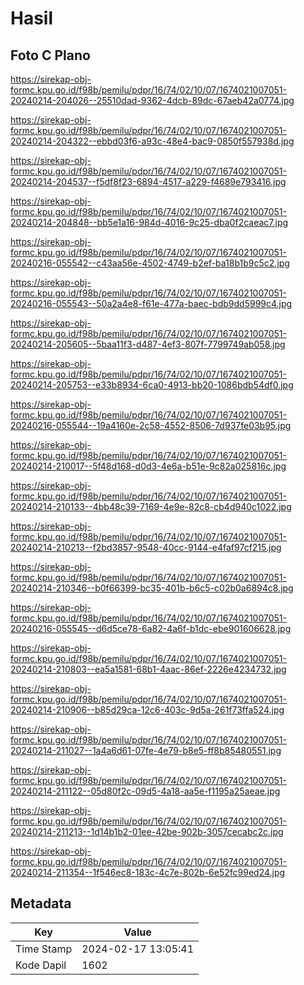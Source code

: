# Hasil

## Foto C Plano

https://sirekap-obj-formc.kpu.go.id/f98b/pemilu/pdpr/16/74/02/10/07/1674021007051-20240214-204026--25510dad-9362-4dcb-89dc-67aeb42a0774.jpg

https://sirekap-obj-formc.kpu.go.id/f98b/pemilu/pdpr/16/74/02/10/07/1674021007051-20240214-204322--ebbd03f6-a93c-48e4-bac9-0850f557938d.jpg

https://sirekap-obj-formc.kpu.go.id/f98b/pemilu/pdpr/16/74/02/10/07/1674021007051-20240214-204537--f5df8f23-6894-4517-a229-f4689e793416.jpg

https://sirekap-obj-formc.kpu.go.id/f98b/pemilu/pdpr/16/74/02/10/07/1674021007051-20240214-204848--bb5e1a16-984d-4016-9c25-dba0f2caeac7.jpg

https://sirekap-obj-formc.kpu.go.id/f98b/pemilu/pdpr/16/74/02/10/07/1674021007051-20240216-055542--c43aa56e-4502-4749-b2ef-ba18b1b9c5c2.jpg

https://sirekap-obj-formc.kpu.go.id/f98b/pemilu/pdpr/16/74/02/10/07/1674021007051-20240216-055543--50a2a4e8-f61e-477a-baec-bdb9dd5999c4.jpg

https://sirekap-obj-formc.kpu.go.id/f98b/pemilu/pdpr/16/74/02/10/07/1674021007051-20240214-205605--5baa11f3-d487-4ef3-807f-7799749ab058.jpg

https://sirekap-obj-formc.kpu.go.id/f98b/pemilu/pdpr/16/74/02/10/07/1674021007051-20240214-205753--e33b8934-6ca0-4913-bb20-1086bdb54df0.jpg

https://sirekap-obj-formc.kpu.go.id/f98b/pemilu/pdpr/16/74/02/10/07/1674021007051-20240216-055544--19a4160e-2c58-4552-8506-7d937fe03b95.jpg

https://sirekap-obj-formc.kpu.go.id/f98b/pemilu/pdpr/16/74/02/10/07/1674021007051-20240214-210017--5f48d168-d0d3-4e6a-b51e-9c82a025816c.jpg

https://sirekap-obj-formc.kpu.go.id/f98b/pemilu/pdpr/16/74/02/10/07/1674021007051-20240214-210133--4bb48c39-7169-4e9e-82c8-cb4d940c1022.jpg

https://sirekap-obj-formc.kpu.go.id/f98b/pemilu/pdpr/16/74/02/10/07/1674021007051-20240214-210213--f2bd3857-9548-40cc-9144-e4faf97cf215.jpg

https://sirekap-obj-formc.kpu.go.id/f98b/pemilu/pdpr/16/74/02/10/07/1674021007051-20240214-210346--b0f66399-bc35-401b-b6c5-c02b0a6894c8.jpg

https://sirekap-obj-formc.kpu.go.id/f98b/pemilu/pdpr/16/74/02/10/07/1674021007051-20240216-055545--d6d5ce78-6a82-4a6f-b1dc-ebe901606628.jpg

https://sirekap-obj-formc.kpu.go.id/f98b/pemilu/pdpr/16/74/02/10/07/1674021007051-20240214-210803--ea5a1581-68b1-4aac-86ef-2226e4234732.jpg

https://sirekap-obj-formc.kpu.go.id/f98b/pemilu/pdpr/16/74/02/10/07/1674021007051-20240214-210906--b85d29ca-12c6-403c-9d5a-261f73ffa524.jpg

https://sirekap-obj-formc.kpu.go.id/f98b/pemilu/pdpr/16/74/02/10/07/1674021007051-20240214-211027--1a4a6d61-07fe-4e79-b8e5-ff8b85480551.jpg

https://sirekap-obj-formc.kpu.go.id/f98b/pemilu/pdpr/16/74/02/10/07/1674021007051-20240214-211122--05d80f2c-09d5-4a18-aa5e-f1195a25aeae.jpg

https://sirekap-obj-formc.kpu.go.id/f98b/pemilu/pdpr/16/74/02/10/07/1674021007051-20240214-211213--1d14b1b2-01ee-42be-902b-3057cecabc2c.jpg

https://sirekap-obj-formc.kpu.go.id/f98b/pemilu/pdpr/16/74/02/10/07/1674021007051-20240214-211354--1f546ec8-183c-4c7e-802b-6e52fc99ed24.jpg


## Metadata

| Key        | Value               |
| ---------- | ------------------- |
| Time Stamp | 2024-02-17 13:05:41 |
| Kode Dapil | 1602                |



